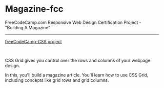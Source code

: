# Magazine-fcc
FreeCodeCamp.com Responsive Web Design Certification Project - "Building A Magazine" 
<hr>
<a href="https://www.freecodecamp.org/learn/2022/responsive-web-design/learn-css-grid-by-building-a-magazine/step-80">freeCodeCamp-CSS project</a>
<p>&nbsp</p>
CSS Grid gives you control over the rows and columns of your webpage design.

In this, you'll build a magazine article. You'll learn how to use CSS Grid, including concepts like grid rows and grid columns.
